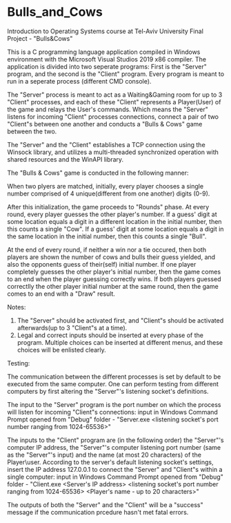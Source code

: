 # Bulls_and_Cows
Introduction to Operating Systems course at Tel-Aviv University Final Project - "Bulls&Cows"


This is a C programming language application compiled in Windows environment with the Microsoft Visual Studios 2019 x86 compiler. 
The application is divided into two seperate programs: First is the "Server" program, and the second is the "Client" program. Every program is meant to run in a seperate process (different CMD console).

The "Server" process is meant to act as a Waiting&Gaming room for up to 3 "Client" processes, and each of these "Client" represents a Player(User) of the game and relays the User's commands. Which means the "Server" listens for incoming "Client" processes connections, connect a pair of two "Client"s between one another and conducts a "Bulls & Cows" game between the two. 

The "Server" and the "Client" establishes a TCP connection using the Winsock library, and utilizes a multi-threaded synchronized operation with shared resources and the WinAPI library.





The "Bulls & Cows" game is conducted in the following manner: 

When two plyers are matched, initially, every player chooses a single number comprised of 4 unique(different from one another) digits (0-9). 

After this initialization, the game proceeds to "Rounds" phase. 
At every round, every player guesses the other player's number. If a guess' digit at some location equals a digit in a different location in the initial number, then this counts a single "Cow". If a guess' digit at some location equals a digit in the same location in the initial number, then this counts a single "Bull". 

At the end of every round, if neither a win nor a tie occured, then both players are shown the number of cows and bulls their guess yielded, and also the opponents guess of their(self) initial number. 
If one player completely guesses the other player's initial number, then the game comes to an end when the player guessing correctly wins. 
If both players guessed correctlly the other player initial number at the same round, then the game comes to an end with a "Draw" result.



Notes:

  1) The "Server" should be activated first, and "Client"s should be activated afterwards(up to 3 "Client"s at a time).
  2) Legal and correct inputs should be inserted at every phase of the program. Multiple choices can be inserted at different menus, and these choices will be enlisted clearly.




Testing:

The communication between the different processes is set by default to be executed from the same computer. One can perform testing from different computers by first altering the "Server"'s listening socket's definitions.

The input to the "Server" program is the port number on which the process will listen for incoming "Client"s connections: input in Windows Command Prompt opened from "Debug" folder - "Server.exe <listening socket's port number ranging from 1024-65536>"

The inputs to the "Client" program are (in the following order) the "Server"'s computer IP address, the "Server"'s computer listening port number (same as the "Server"'s input) and the name (at most 20 characters) of the Player\user. According to the server's default listening socket's settings, insert the IP address 127.0.0.1 to connect the "Server" and "Client"s within a single computer: input in Windows Command Prompt opened from "Debug" folder - "Client.exe <Server's IP address> <listening socket's port number ranging from 1024-65536> <Player's name - up to 20 characters>"

The outputs of both the "Server" and the "Client" will be a "success" message if the communication prcedure hasn't met fatal errors.
